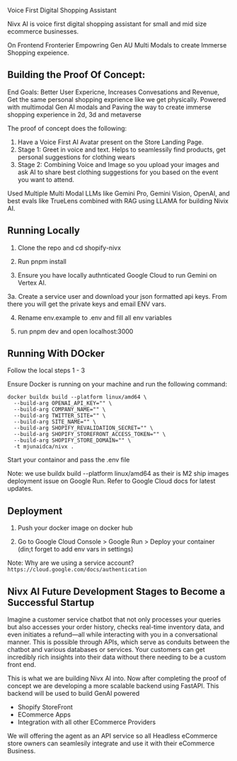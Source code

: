 Voice First Digital Shopping Assistant 

Nivx AI is voice first digital shopping assistant for small and mid size ecommerce businesses.

On Frontend Fronterier Empowring Gen AU Multi Modals to create Immerse Shopping expeience.

## Building the Proof Of Concept: 

End Goals: Better User Expericne, Increases Convesations and Revenue, Get the same personal shopping exprience like we get physically. Powered with multimodal Gen AI modals and Paving the way to create immerse shopping experience in 2d, 3d and metaverse

The proof of concept does the following:
1. Have a Voice First AI Avatar present on the Store Landing Page. 
2. Stage 1: Greet in voice and text. Helps to seamlessily find products, get personal suggestions for clothing wears
3. Stage 2: Combining Voice and Image so you upload your images and ask AI to share best clothing suggestions for you based on the event you want to attend.

Used Multiple Multi Modal LLMs like Gemini Pro, Gemini Vision, OpenAI, and best evals like TrueLens combined with RAG using LLAMA for building Nivix AI.

## Running Locally

1. Clone the repo and cd shopify-nivx

2. Run pnpm install

3. Ensure you have locally authnticated Google Cloud to run Gemini on Vertex AI. 

3a. Create a service user and download your json formatted api keys. From there you will get the private keys and email ENV vars.

4. Rename env.example to .env and fill all env variables

5. run pnpm dev and open localhost:3000

## Running With DOcker

Follow the local steps 1 - 3

Ensure Docker is running on your machine and run the following command:

```
docker buildx build --platform linux/amd64 \
  --build-arg OPENAI_API_KEY="" \
  --build-arg COMPANY_NAME="" \
  --build-arg TWITTER_SITE="" \
  --build-arg SITE_NAME="" \
  --build-arg SHOPIFY_REVALIDATION_SECRET="" \
  --build-arg SHOPIFY_STOREFRONT_ACCESS_TOKEN="" \
  --build-arg SHOPIFY_STORE_DOMAIN="" \
  -t mjunaidca/nivx .

```

Start your containor and pass the .env file

Note: we use buildx build --platform linux/amd64 as their is M2 ship images deployment issue on Google Run. Refer to Google Cloud docs for latest updates.

## Deployment

1. Push your docker image on docker hub

2. Go to Google Cloud Console > Google Run > Deploy your container (din;t forget to add env vars in settings)

Note: Why are we using a service account? ```https://cloud.google.com/docs/authentication```

## Nivx AI Future Development Stages to Become a Successful Startup

Imagine a customer service chatbot that not only processes your queries but also accesses your order history, checks real-time inventory data, and even initiates a refund—all while interacting with you in a conversational manner. This is possible through APIs, which serve as conduits between the chatbot and various databases or services. Your customers can get incredibly rich insights into their data without there needing to be a custom front end.

This is what we are building Nivx AI into. Now after completing the proof of concept we are developing a more scalable backend using FastAPI. This backend will be used to build GenAI powered

- Shopify StoreFront
- ECommerce Apps
- Integration with all other ECommerce Providers

We will offering the agent as an API service so all Headless eCommerce store owners can seamlesily integrate and use it with their eCommerce Business.
